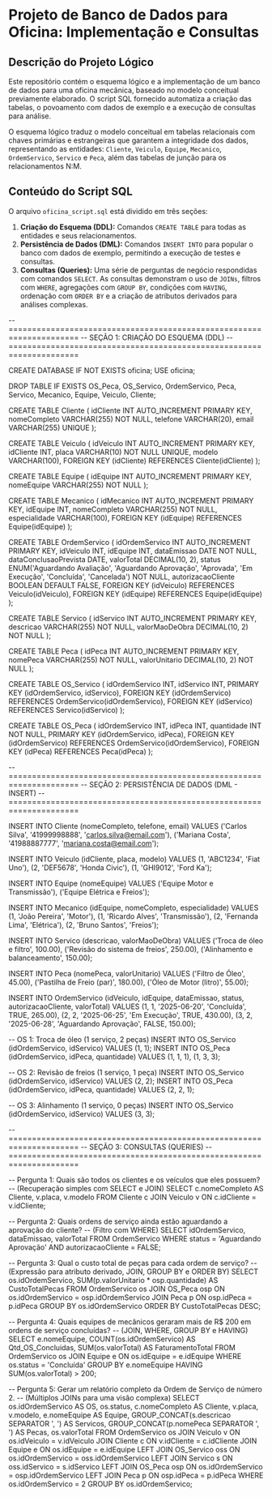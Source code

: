 # Projeto de Banco de Dados para Oficina: Implementação e Consultas

## Descrição do Projeto Lógico

Este repositório contém o esquema lógico e a implementação de um banco de dados para uma oficina mecânica, baseado no modelo conceitual previamente elaborado. O script SQL fornecido automatiza a criação das tabelas, o povoamento com dados de exemplo e a execução de consultas para análise.

O esquema lógico traduz o modelo conceitual em tabelas relacionais com chaves primárias e estrangeiras que garantem a integridade dos dados, representando as entidades: `Cliente`, `Veiculo`, `Equipe`, `Mecanico`, `OrdemServico`, `Servico` e `Peca`, além das tabelas de junção para os relacionamentos N:M.

## Conteúdo do Script SQL

O arquivo `oficina_script.sql` está dividido em três seções:

1.  **Criação do Esquema (DDL):** Comandos `CREATE TABLE` para todas as entidades e seus relacionamentos.
2.  **Persistência de Dados (DML):** Comandos `INSERT INTO` para popular o banco com dados de exemplo, permitindo a execução de testes e consultas.
3.  **Consultas (Queries):** Uma série de perguntas de negócio respondidas com comandos `SELECT`. As consultas demonstram o uso de `JOINs`, filtros com `WHERE`, agregações com `GROUP BY`, condições com `HAVING`, ordenação com `ORDER BY` e a criação de atributos derivados para análises complexas.


-- =====================================================================
-- SEÇÃO 1: CRIAÇÃO DO ESQUEMA (DDL)
-- =====================================================================

CREATE DATABASE IF NOT EXISTS oficina;
USE oficina;

DROP TABLE IF EXISTS OS_Peca, OS_Servico, OrdemServico, Peca, Servico, Mecanico, Equipe, Veiculo, Cliente;

CREATE TABLE Cliente (
    idCliente INT AUTO_INCREMENT PRIMARY KEY,
    nomeCompleto VARCHAR(255) NOT NULL,
    telefone VARCHAR(20),
    email VARCHAR(255) UNIQUE
);

CREATE TABLE Veiculo (
    idVeiculo INT AUTO_INCREMENT PRIMARY KEY,
    idCliente INT,
    placa VARCHAR(10) NOT NULL UNIQUE,
    modelo VARCHAR(100),
    FOREIGN KEY (idCliente) REFERENCES Cliente(idCliente)
);

CREATE TABLE Equipe (
    idEquipe INT AUTO_INCREMENT PRIMARY KEY,
    nomeEquipe VARCHAR(255) NOT NULL
);

CREATE TABLE Mecanico (
    idMecanico INT AUTO_INCREMENT PRIMARY KEY,
    idEquipe INT,
    nomeCompleto VARCHAR(255) NOT NULL,
    especialidade VARCHAR(100),
    FOREIGN KEY (idEquipe) REFERENCES Equipe(idEquipe)
);

CREATE TABLE OrdemServico (
    idOrdemServico INT AUTO_INCREMENT PRIMARY KEY,
    idVeiculo INT,
    idEquipe INT,
    dataEmissao DATE NOT NULL,
    dataConclusaoPrevista DATE,
    valorTotal DECIMAL(10, 2),
    status ENUM('Aguardando Avaliação', 'Aguardando Aprovação', 'Aprovada', 'Em Execução', 'Concluída', 'Cancelada') NOT NULL,
    autorizacaoCliente BOOLEAN DEFAULT FALSE,
    FOREIGN KEY (idVeiculo) REFERENCES Veiculo(idVeiculo),
    FOREIGN KEY (idEquipe) REFERENCES Equipe(idEquipe)
);

CREATE TABLE Servico (
    idServico INT AUTO_INCREMENT PRIMARY KEY,
    descricao VARCHAR(255) NOT NULL,
    valorMaoDeObra DECIMAL(10, 2) NOT NULL
);

CREATE TABLE Peca (
    idPeca INT AUTO_INCREMENT PRIMARY KEY,
    nomePeca VARCHAR(255) NOT NULL,
    valorUnitario DECIMAL(10, 2) NOT NULL
);

CREATE TABLE OS_Servico (
    idOrdemServico INT,
    idServico INT,
    PRIMARY KEY (idOrdemServico, idServico),
    FOREIGN KEY (idOrdemServico) REFERENCES OrdemServico(idOrdemServico),
    FOREIGN KEY (idServico) REFERENCES Servico(idServico)
);

CREATE TABLE OS_Peca (
    idOrdemServico INT,
    idPeca INT,
    quantidade INT NOT NULL,
    PRIMARY KEY (idOrdemServico, idPeca),
    FOREIGN KEY (idOrdemServico) REFERENCES OrdemServico(idOrdemServico),
    FOREIGN KEY (idPeca) REFERENCES Peca(idPeca)
);

-- =====================================================================
-- SEÇÃO 2: PERSISTÊNCIA DE DADOS (DML - INSERT)
-- =====================================================================

INSERT INTO Cliente (nomeCompleto, telefone, email) VALUES
('Carlos Silva', '41999998888', 'carlos.silva@email.com'),
('Mariana Costa', '41988887777', 'mariana.costa@email.com');

INSERT INTO Veiculo (idCliente, placa, modelo) VALUES
(1, 'ABC1234', 'Fiat Uno'),
(2, 'DEF5678', 'Honda Civic'),
(1, 'GHI9012', 'Ford Ka');

INSERT INTO Equipe (nomeEquipe) VALUES ('Equipe Motor e Transmissão'), ('Equipe Elétrica e Freios');

INSERT INTO Mecanico (idEquipe, nomeCompleto, especialidade) VALUES
(1, 'João Pereira', 'Motor'),
(1, 'Ricardo Alves', 'Transmissão'),
(2, 'Fernanda Lima', 'Elétrica'),
(2, 'Bruno Santos', 'Freios');

INSERT INTO Servico (descricao, valorMaoDeObra) VALUES
('Troca de óleo e filtro', 100.00),
('Revisão do sistema de freios', 250.00),
('Alinhamento e balanceamento', 150.00);

INSERT INTO Peca (nomePeca, valorUnitario) VALUES
('Filtro de Óleo', 45.00),
('Pastilha de Freio (par)', 180.00),
('Óleo de Motor (litro)', 55.00);

INSERT INTO OrdemServico (idVeiculo, idEquipe, dataEmissao, status, autorizacaoCliente, valorTotal) VALUES
(1, 1, '2025-06-20', 'Concluída', TRUE, 265.00),
(2, 2, '2025-06-25', 'Em Execução', TRUE, 430.00),
(3, 2, '2025-06-28', 'Aguardando Aprovação', FALSE, 150.00);

-- OS 1: Troca de óleo (1 serviço, 2 peças)
INSERT INTO OS_Servico (idOrdemServico, idServico) VALUES (1, 1);
INSERT INTO OS_Peca (idOrdemServico, idPeca, quantidade) VALUES (1, 1, 1), (1, 3, 3);

-- OS 2: Revisão de freios (1 serviço, 1 peça)
INSERT INTO OS_Servico (idOrdemServico, idServico) VALUES (2, 2);
INSERT INTO OS_Peca (idOrdemServico, idPeca, quantidade) VALUES (2, 2, 1);

-- OS 3: Alinhamento (1 serviço, 0 peças)
INSERT INTO OS_Servico (idOrdemServico, idServico) VALUES (3, 3);


-- =====================================================================
-- SEÇÃO 3: CONSULTAS (QUERIES)
-- =====================================================================

-- Pergunta 1: Quais são todos os clientes e os veículos que eles possuem?
-- (Recuperação simples com SELECT e JOIN)
SELECT c.nomeCompleto AS Cliente, v.placa, v.modelo
FROM Cliente c
JOIN Veiculo v ON c.idCliente = v.idCliente;


-- Pergunta 2: Quais ordens de serviço ainda estão aguardando a aprovação do cliente?
-- (Filtro com WHERE)
SELECT idOrdemServico, dataEmissao, valorTotal
FROM OrdemServico
WHERE status = 'Aguardando Aprovação' AND autorizacaoCliente = FALSE;


-- Pergunta 3: Qual o custo total de peças para cada ordem de serviço?
-- (Expressão para atributo derivado, JOIN, GROUP BY e ORDER BY)
SELECT
    os.idOrdemServico,
    SUM(p.valorUnitario * osp.quantidade) AS CustoTotalPecas
FROM OrdemServico os
JOIN OS_Peca osp ON os.idOrdemServico = osp.idOrdemServico
JOIN Peca p ON osp.idPeca = p.idPeca
GROUP BY os.idOrdemServico
ORDER BY CustoTotalPecas DESC;


-- Pergunta 4: Quais equipes de mecânicos geraram mais de R$ 200 em ordens de serviço concluídas?
-- (JOIN, WHERE, GROUP BY e HAVING)
SELECT
    e.nomeEquipe,
    COUNT(os.idOrdemServico) AS Qtd_OS_Concluidas,
    SUM(os.valorTotal) AS FaturamentoTotal
FROM OrdemServico os
JOIN Equipe e ON os.idEquipe = e.idEquipe
WHERE os.status = 'Concluída'
GROUP BY e.nomeEquipe
HAVING SUM(os.valorTotal) > 200;


-- Pergunta 5: Gerar um relatório completo da Ordem de Serviço de número 2.
-- (Múltiplos JOINs para uma visão complexa)
SELECT
    os.idOrdemServico AS OS,
    os.status,
    c.nomeCompleto AS Cliente,
    v.placa,
    v.modelo,
    e.nomeEquipe AS Equipe,
    GROUP_CONCAT(s.descricao SEPARATOR ', ') AS Servicos,
    GROUP_CONCAT(p.nomePeca SEPARATOR ', ') AS Pecas,
    os.valorTotal
FROM OrdemServico os
JOIN Veiculo v ON os.idVeiculo = v.idVeiculo
JOIN Cliente c ON v.idCliente = c.idCliente
JOIN Equipe e ON os.idEquipe = e.idEquipe
LEFT JOIN OS_Servico oss ON os.idOrdemServico = oss.idOrdemServico
LEFT JOIN Servico s ON oss.idServico = s.idServico
LEFT JOIN OS_Peca osp ON os.idOrdemServico = osp.idOrdemServico
LEFT JOIN Peca p ON osp.idPeca = p.idPeca
WHERE os.idOrdemServico = 2
GROUP BY os.idOrdemServico;
